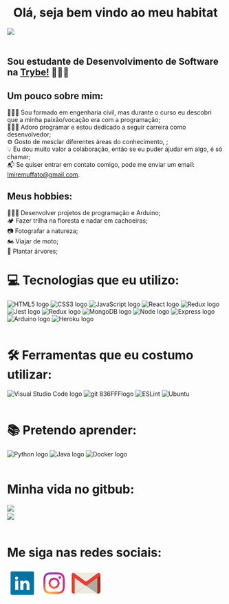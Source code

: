 <div align='center'> <h1> Olá, seja bem vindo ao meu habitat</h1></div>

<!-- ![LinkedIn](IMG_20190120_181535.jpg) -->
 
<div>
<img src='IMG_20190120_181535.jpg' width='600px'>
</div>
<br />

 ## Sou estudante de Desenvolvimento de Software na [Trybe!](https://www.betrybe.com/) 👨🏻‍💻

 ## Um pouco sobre mim:


 👷🏻‍♂️ Sou formado em engenharia civil, mas durante o curso eu descobri que a minha paixão/vocação era com a programação;<br />
 👨🏻‍💻 Adoro programar e estou dedicado a seguir carreira como desenvolvedor;<br />
 ⚙️ Gosto de mesclar diferentes áreas do conhecimento,  ;<br />
 💡 Eu dou muito valor a colaboração, então se eu puder ajudar em algo, é só chamar;<br />
 📬 Se quiser entrar em contato comigo, pode me enviar um email: lmiremuffato@gmail.com.
<br />

## Meus hobbies:

👨🏻‍💻 Desenvolver projetos de programação e Arduino;<br />
🏕️ Fazer trilha na floresta e nadar em cachoeiras;<br />
📷 Fotografar a natureza;<br />
🏍️ Viajar de moto;<br />
🌱 Plantar árvores;
<br />

 # 💻 Tecnologias que eu utilizo:
<img src="https://img.shields.io/badge/HTML5-282C34?logo=html5&logoColor=E34F26" alt="HTML5 logo" title="HTML5" height="25" />
<img src="https://img.shields.io/badge/CSS3-282C34?logo=css3&logoColor=1572B6" alt="CSS3 logo" title="CSS3" height="25" />
<img src="https://img.shields.io/badge/JavaScript-282C34?logo=javascript&logoColor=F7DF1E" alt="JavaScript logo" title="JavaScript" height="25" />
<img src="https://img.shields.io/badge/React-282C34?logo=react&logoColor=61DAFB"
alt="React logo" title="React.js / React Native" height="25" />
<img src="https://img.shields.io/badge/Redux-282C34?logo=redux&logoColor=764ABC" alt="Redux logo" title="Redux" height="25" />
<img src="https://img.shields.io/badge/Jest-282C34?logo=jest&logoColor=cc0000" alt="Jest logo" title="Jest" height="25" />
<img src="https://img.shields.io/badge/MySQL-282C34?logo=MySQL&logoColor=f29111" alt="Redux logo" title="MySQL" height="25" />
<img src="https://img.shields.io/badge/MongoDB-282C34?logo=MongoDB&logoColor=589636" alt="MongoDB logo" title="Mongo" height="25" />
<img src="https://img.shields.io/badge/Node.js-282C34?logo=Node.js&logoColor=#339933" alt="Node logo" title="Node" height="25" />
<img src="https://img.shields.io/badge/Express-282C34?logo=Express&logoColor=#339933" alt="Express logo" title="Express" height="25" />
<img src="https://img.shields.io/badge/Arduino-282C34?logo=Arduino&logoColor=#00989d" alt="Arduino logo" title="Arduino" height="25" />
<img src="https://img.shields.io/badge/Heroku-282C34?logo=Heroku&logoColor=#00989d" alt="Heroku logo" title="Heroku" height="25" />
<br />
<br />

# 🛠️ Ferramentas que eu costumo utilizar:
<img src="https://img.shields.io/badge/VS%20Code-282C34?logo=visual-studio-code&logoColor=007ACC" alt="Visual Studio Code logo" title="Visual Studio Code" height="25" />
<img src="https://img.shields.io/badge/git-282C34?logo=git&logoColor=F05032" alt="git 836FFFlogo" title="git" height="25" />
<img src="https://img.shields.io/badge/ESLint-282C34?logo=eslint&logoColor=6464e2" alt191970="ESLint logo" title="ESLint" height="25" />
<img src="https://img.shields.io/badge/Ubuntu-282C34?logo=Ubuntu&logoColor=F05032" alt191970="Ubuntu logo" title="Ubuntu" height="25" />
<br />
<br />

# 📚 Pretendo aprender:
<img src="https://img.shields.io/badge/Python-282C34?logo=Python&logoColor=007ACC"
alt="Python logo" title="Python" height="25" />
<img src="https://img.shields.io/badge/Java-282C34?logo=Java&logoColor=white" alt="Java logo" title="Java" height="25" />
<img src="https://img.shields.io/badge/Docker-282C34?logo=Docker&logoColor=2496ed"
alt="Docker logo" title="Docker" height="25" />
<br />
<br />

# Minha vida no gitbub:
<img src='https://github-readme-stats.vercel.app/api?username=lmuffato&theme=dracula&show_icons=true'><br />
<img src='https://github-readme-stats.vercel.app/api/top-langs/?username=lmuffato&layout=compact&theme=dracula&show'><br />
<br />

# Me siga nas redes sociais:

[![LinkedIn](linkedin1.png)](https://www.linkedin.com/in/lucasmuffato/)
[![Instagram](instagram.png)](https://www.instagram.com/lucasmmuffato/)
[![Mail](mail.png)](mailto:lmiremuffato@gmail.com)

